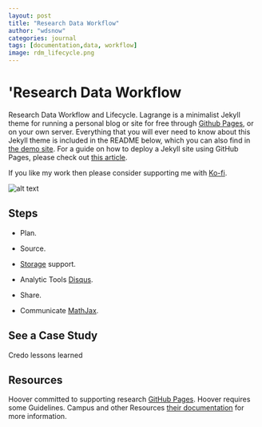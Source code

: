 ```yaml
---
layout: post
title: "Research Data Workflow"
author: "wdsnow"
categories: journal
tags: [documentation,data, workflow]
image: rdm_lifecycle.png
---
```


# 'Research Data Workflow

Research Data Workflow and Lifecycle. Lagrange is a minimalist Jekyll theme for running a personal blog or site for free through [Github Pages](https://pages.github.com/), or on your own server. Everything that you will ever need to know about this Jekyll theme is included in the README below, which you can also find in [the demo site](https://lenpaul.github.io/Lagrange/). For a guide on how to deploy a Jekyll site using GitHub Pages, please check out [this article](https://paulle.ca/jekyll-tutorials/deploy-jekyll-site-github-pages).

If you like my work then please consider supporting me with [Ko-fi](https://ko-fi.com/paulle).

![alt text](https://user-images.githubusercontent.com/8409329/32631384-17107870-c56e-11e7-932f-deeb7c12e4db.png "Lagrange Demo Image")

## Steps

* Plan.

* Source.

* [Storage](https://www.google.com/analytics/) support.

* Analytic Tools [Disqus](https://disqus.com/).

* Share.

* Communicate [MathJax](https://www.mathjax.org/).

## See a Case Study

Credo lessons learned

## Resources

Hoover committed to supporting research [GitHub Pages](https://pages.github.com/). Hoover requires some Guidelines. Campus and other Resources  [their documentation](https://help.github.com/categories/github-pages-basics/) for more information. 

